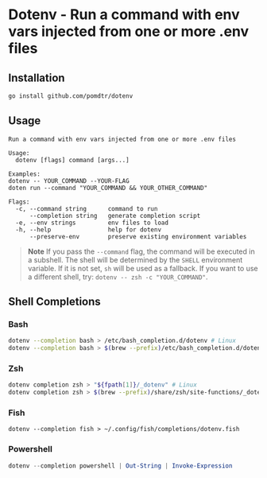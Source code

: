 # Dotenv - Run a command with env vars injected from one or more .env files

## Installation

```bash
go install github.com/pomdtr/dotenv
```

## Usage

```text
Run a command with env vars injected from one or more .env files

Usage:
  dotenv [flags] command [args...]

Examples:
dotenv -- YOUR_COMMAND --YOUR-FLAG
doten run --command "YOUR_COMMAND && YOUR_OTHER_COMMAND"

Flags:
  -c, --command string      command to run
      --completion string   generate completion script
  -e, --env strings         env files to load
  -h, --help                help for dotenv
      --preserve-env        preserve existing environment variables
```

> **Note**
> If you pass the `--command` flag, the command will be executed in a subshell. The shell will be determined by the `SHELL` environment variable. If it is not set, `sh` will be used as a fallback. If you want to use a different shell, try: `dotenv -- zsh -c "YOUR_COMMAND"`.

## Shell Completions

### Bash

```bash
dotenv --completion bash > /etc/bash_completion.d/dotenv # Linux
dotenv --completion bash > $(brew --prefix)/etc/bash_completion.d/dotenv # macOS
```

### Zsh

```zsh
dotenv completion zsh > "${fpath[1]}/_dotenv" # Linux
dotenv completion zsh > $(brew --prefix)/share/zsh/site-functions/_dotenv # macOS
```

### Fish

```fish
dotenv --completion fish > ~/.config/fish/completions/dotenv.fish
```

### Powershell

```powershell
dotenv --completion powershell | Out-String | Invoke-Expression
```
